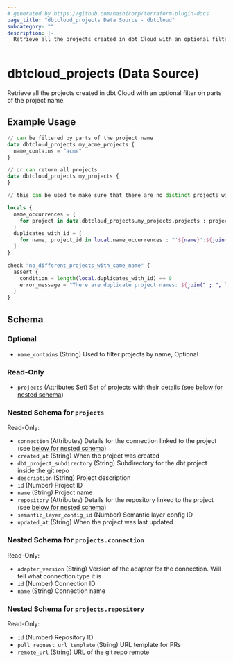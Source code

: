 ```yaml
---
# generated by https://github.com/hashicorp/terraform-plugin-docs
page_title: "dbtcloud_projects Data Source - dbtcloud"
subcategory: ""
description: |-
  Retrieve all the projects created in dbt Cloud with an optional filter on parts of the project name.
---
```


# dbtcloud_projects (Data Source)

Retrieve all the projects created in dbt Cloud with an optional filter on parts of the project name.

## Example Usage

```terraform
// can be filtered by parts of the project name
data dbtcloud_projects my_acme_projects {
  name_contains = "acme"
}

// or can return all projects
data dbtcloud_projects my_projects {
}

// this can be used to make sure that there are no distinct projects with the same names for example

locals {
  name_occurrences = {
    for project in data.dbtcloud_projects.my_projects.projects : project.name => project.id ...
  }
  duplicates_with_id = [
    for name, project_id in local.name_occurrences : "'${name}':${join(",", project_id)}" if length(project_id) > 1
  ]
}

check "no_different_projects_with_same_name" {
  assert {
    condition = length(local.duplicates_with_id) == 0
    error_message = "There are duplicate project names: ${join(" ; ", local.duplicates_with_id)}"
  }
}
```

<!-- schema generated by tfplugindocs -->
## Schema

### Optional

- `name_contains` (String) Used to filter projects by name, Optional

### Read-Only

- `projects` (Attributes Set) Set of projects with their details (see [below for nested schema](#nestedatt--projects))

<a id="nestedatt--projects"></a>
### Nested Schema for `projects`

Read-Only:

- `connection` (Attributes) Details for the connection linked to the project (see [below for nested schema](#nestedatt--projects--connection))
- `created_at` (String) When the project was created
- `dbt_project_subdirectory` (String) Subdirectory for the dbt project inside the git repo
- `description` (String) Project description
- `id` (Number) Project ID
- `name` (String) Project name
- `repository` (Attributes) Details for the repository linked to the project (see [below for nested schema](#nestedatt--projects--repository))
- `semantic_layer_config_id` (Number) Semantic layer config ID
- `updated_at` (String) When the project was last updated

<a id="nestedatt--projects--connection"></a>
### Nested Schema for `projects.connection`

Read-Only:

- `adapter_version` (String) Version of the adapter for the connection. Will tell what connection type it is
- `id` (Number) Connection ID
- `name` (String) Connection name


<a id="nestedatt--projects--repository"></a>
### Nested Schema for `projects.repository`

Read-Only:

- `id` (Number) Repository ID
- `pull_request_url_template` (String) URL template for PRs
- `remote_url` (String) URL of the git repo remote
